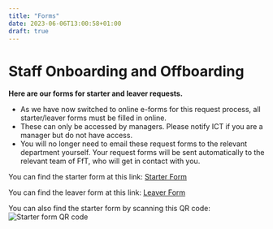 ```yaml
---
title: "Forms"
date: 2023-06-06T13:00:58+01:00
draft: true
---
```


# Staff Onboarding and Offboarding

__Here are our forms for starter and leaver requests.__

- As we have now switched to online e-forms for this request process, all starter/leaver forms must be filled in online. 
- These can only be accessed by managers. Please notify ICT if you are a manager but do not have access.
- You will no longer need to email these request forms to the relevant department yourself. Your request forms will be sent automatically to the relevant team of FfT, who will get in contact with you.

You can find the starter form at this link: [Starter Form](https://forms.office.com/e/d46nEJMd5W)

You can find the leaver form at this link: [Leaver Form]()

You can also find the starter form by scanning this QR code: ![Starter form QR code](/Users/Aliyyah/Sites/my-pp2project-site/static/StarterFormQRCode.png)